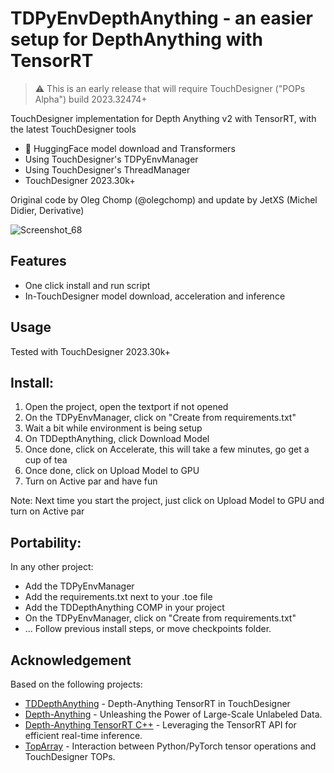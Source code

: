 # TDPyEnvDepthAnything - an easier setup for DepthAnything with TensorRT

> ⚠️ This is an early release that will require TouchDesigner ("POPs Alpha") build 2023.32474+

TouchDesigner implementation for Depth Anything v2 with TensorRT, with the latest TouchDesigner tools
- 🤗 HuggingFace model download and Transformers
- Using TouchDesigner's TDPyEnvManager
- Using TouchDesigner's ThreadManager
- TouchDesigner 2023.30k+

Original code by Oleg Chomp (@olegchomp) and update by JetXS (Michel Didier, Derivative)

![Screenshot_68](https://github.com/olegchomp/TDDepthAnything/assets/11017531/fa457aa2-d10a-4f54-a93a-27d672501f16)

## Features
* One click install and run script
* In-TouchDesigner model download, acceleration and inference
  
## Usage
Tested with TouchDesigner 2023.30k+

## Install:
1. Open the project, open the textport if not opened
2. On the TDPyEnvManager, click on "Create from requirements.txt"
3. Wait a bit while environment is being setup
3. On TDDepthAnything, click Download Model
5. Once done, click on Accelerate, this will take a few minutes, go get a cup of tea
6. Once done, click on Upload Model to GPU
7. Turn on Active par and have fun

Note: Next time you start the project, just click on Upload Model to GPU and turn on Active par

## Portability:
In any other project:
* Add the TDPyEnvManager
* Add the requirements.txt next to your .toe file
* Add the TDDepthAnything COMP in your project
* On the TDPyEnvManager, click on "Create from requirements.txt"
* ... Follow previous install steps, or move checkpoints folder.


## Acknowledgement
Based on the following projects:
* [TDDepthAnything](https://github.com/olegchomp/TDDepthAnything) - Depth-Anything TensorRT in TouchDesigner
* [Depth-Anything](https://github.com/LiheYoung/Depth-Anything) - Unleashing the Power of Large-Scale Unlabeled Data.
* [Depth-Anything TensorRT C++](https://github.com/spacewalk01/depth-anything-tensorrt) - Leveraging the TensorRT API for efficient real-time inference.
* [TopArray](https://github.com/IntentDev/TopArray) - Interaction between Python/PyTorch tensor operations and TouchDesigner TOPs.
